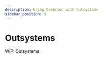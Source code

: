 ```yaml
---
description: Using Cambrion with Outsystems
sidebar_position: 3
---
```


# Outsystems

WIP: Outsystems